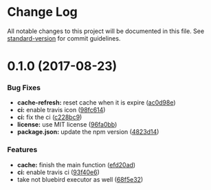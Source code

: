 # Change Log

All notable changes to this project will be documented in this file. See [standard-version](https://github.com/conventional-changelog/standard-version) for commit guidelines.

<a name="0.1.0"></a>
# 0.1.0 (2017-08-23)


### Bug Fixes

* **cache-refresh:** reset cache when it is expire ([ac0d98e](https://github.com/gedennis/interface-cacher/commit/ac0d98e))
* **ci:** enable travis icon ([98fc614](https://github.com/gedennis/interface-cacher/commit/98fc614))
* **ci:** fix the ci ([c228bc9](https://github.com/gedennis/interface-cacher/commit/c228bc9))
* **license:** use MIT license ([96fa0bb](https://github.com/gedennis/interface-cacher/commit/96fa0bb))
* **package.json:** update the npm version ([4823d14](https://github.com/gedennis/interface-cacher/commit/4823d14))


### Features

* **cache:** finish the main function ([efd20ad](https://github.com/gedennis/interface-cacher/commit/efd20ad))
* **ci:** enable travis ci ([93f40e6](https://github.com/gedennis/interface-cacher/commit/93f40e6))
* take not bluebird executor as well ([68f5e32](https://github.com/gedennis/interface-cacher/commit/68f5e32))

